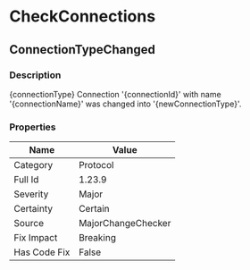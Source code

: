 ﻿---  
uid: MajorChangeChecker_1_23_9  
---

# CheckConnections

## ConnectionTypeChanged

### Description

{connectionType} Connection '{connectionId}' with name '{connectionName}' was changed into '{newConnectionType}'.

### Properties

| Name         | Value              |
| ------------ | ------------------ |
| Category     | Protocol           |
| Full Id      | 1.23.9             |
| Severity     | Major              |
| Certainty    | Certain            |
| Source       | MajorChangeChecker |
| Fix Impact   | Breaking           |
| Has Code Fix | False              |
